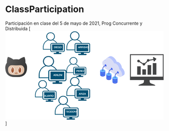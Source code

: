 # ClassParticipation
Participación en clase del 5 de mayo de 2021, Prog Concurrente y Distribuida
[![Arquitectura](https://github.com/sukuzhanay/ClassParticipation/blob/master/DIGRAMA.png)]

